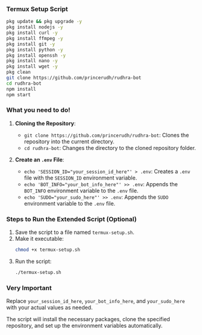 ### Termux Setup Script

```bash
pkg update && pkg upgrade -y
pkg install nodejs -y
pkg install curl -y
pkg install ffmpeg -y
pkg install git -y
pkg install python -y
pkg install openssh -y
pkg install nano -y
pkg install wget -y
pkg clean
git clone https://github.com/princerudh/rudhra-bot
cd rudhra-bot
npm install
npm start
```

### What you need to do!

1. **Cloning the Repository**:
   - `git clone https://github.com/princerudh/rudhra-bot`: Clones the repository into the current directory.
   - `cd rudhra-bot`: Changes the directory to the cloned repository folder.

2. **Create an `.env` File**:
   - `echo 'SESSION_ID="your_session_id_here"' > .env`: Creates a `.env` file with the `SESSION_ID` environment variable.
   - `echo 'BOT_INFO="your_bot_info_here"' >> .env`: Appends the `BOT_INFO` environment variable to the `.env` file.
   - `echo 'SUDO="your_sudo_here"' >> .env`: Appends the `SUDO` environment variable to the `.env` file.

### Steps to Run the Extended Script (Optional)

1. Save the script to a file named `termux-setup.sh`.
2. Make it executable:
   ```bash
   chmod +x termux-setup.sh
   ```
3. Run the script:
   ```bash
   ./termux-setup.sh
   ```

### Very Important

Replace `your_session_id_here`, `your_bot_info_here`, and `your_sudo_here` with your actual values as needed.

The script will install the necessary packages, clone the specified repository, and set up the environment variables automatically.
